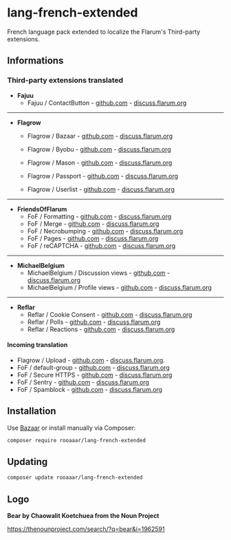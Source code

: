 # lang-french-extended
French language pack extended to localize the Flarum's Third-party extensions.


## Informations

### Third-party extensions translated



  - **Fajuu**
    -  Fajuu / ContactButton - [github.com](https://github.com/Fajuu/ContactButton) - [discuss.flarum.org](https://discuss.flarum.org/d/18228-contact-button)


---
  - **Flagrow**
    - Flagrow / Bazaar - [github.com](https://github.com/flagrow/bazaar/) - [discuss.flarum.org](https://discuss.flarum.org/d/5151)
    - Flagrow / Byobu - [github.com](https://github.com/flagrow/byobu/) - [discuss.flarum.org](https://discuss.flarum.org/d/4762-flagrow-by-bu-well-integrated-advanced-private-discussions)
    - Flagrow / Mason - [github.com](https://github.com/flagrow/mason/) - [discuss.flarum.org](https://discuss.flarum.org/d/7028-flagrow-mason-the-discussion-custom-fields-builder)
    - Flagrow / Passport - [github.com](https://github.com/flagrow/passport/) - [discuss.flarum.org](https://discuss.flarum.org/d/5203-flagrow-passport-the-laravel-passport-oauth-extension)

    - Flagrow / Userlist - [github.com](https://github.com/flagrow/users-list/) - [discuss.flarum.org](https://discuss.flarum.org/d/6009-flagrow-users-list-review-and-mass-mail-users-of-your-forum)


---
  - **FriendsOfFlarum**
    - FoF / Formatting - [github.com](https://github.com/FriendsOfFlarum/formatting) - [discuss.flarum.org](https://discuss.flarum.org/d/17770-friendsofflarum-formatting)
    - FoF / Merge - [github.com](https://github.com/FriendsOfFlarum/merge-discussions/) - [discuss.flarum.org](https://discuss.flarum.org/d/19460-friendsofflarum-merge-discussions)
    - FoF / Necrobumping - [github.com](https://github.com/FriendsOfFlarum/prevent-necrobumping/) - [discuss.flarum.org](https://discuss.flarum.org/d/18312-friendsofflarum-prevent-necrobumping)
    - FoF / Pages - [github.com](https://github.com/FriendsOfFlarum/pages) - [discuss.flarum.org](https://discuss.flarum.org/d/18301-friendsofflarum-pages)
    - FoF / reCAPTCHA - [github.com](https://github.com/FriendsOfFlarum/recaptcha) - [discuss.flarum.org](https://discuss.flarum.org/d/18399-friendsofflarum-recaptcha)


---
  - **MichaelBelgium**
    -  MichaelBelgium / Discussion views - [github.com](https://github.com/MichaelBelgium/flarum-discussion-views/) - [discuss.flarum.org](https://discuss.flarum.org/d/7339-discussion-views)
    - MichaelBelgium / Profile views - [github.com](https://github.com/MichaelBelgium/flarum-profile-views/) - [discuss.flarum.org](https://discuss.flarum.org/d/7596-profile-views)


---
  - **Reflar**
    - Reflar / Cookie Consent - [github.com](https://github.com/ReFlar/cookie-consent/) - [discuss.flarum.org](https://discuss.flarum.org/d/10395-cookie-consent)
    - Reflar / Polls - [github.com](https://github.com/ReFlar/polls/) - [discuss.flarum.org](https://discuss.flarum.org/d/9762-poll)
    - Reflar / Reactions - [github.com](https://github.com/ReFlar/reactions/) - [discuss.flarum.org](https://discuss.flarum.org/d/6542-reactions-by-reflar)


#### Incoming translation

- Flagrow / Upload - [github.com](https://github.com/flagrow/upload/) - [discuss.flarum.org](https://discuss.flarum.org/d/4154-flagrow-upload-the-intelligent-file-attachment-extension).
- FoF / default-group - [github.com](https://github.com/FriendsOfFlarum/default-group) - [discuss.flarum.org](https://discuss.flarum.org/d/18158-friendsofflarum-default-group)
- FoF / Secure HTTPS - [github.com](https://github.com/FriendsOfFlarum/secure-https) - [discuss.flarum.org](https://discuss.flarum.org/d/17771-friendsofflarum-secure-https)
- FoF / Sentry - [github.com](https://github.com/FriendsOfFlarum/sentry) - [discuss.flarum.org](https://discuss.flarum.org/d/18089-friendsofflarum-sentry)
- FoF / Spamblock - [github.com](https://github.com/FriendsOfFlarum/spamblock) - [discuss.flarum.org](https://discuss.flarum.org/d/17772-friendsofflarum-spamblock)


## Installation

Use [Bazaar](https://github.com/flagrow/bazaar/) or install manually via Composer:

```bash
composer require rooaaar/lang-french-extended
```

## Updating

```bash
composer update rooaaar/lang-french-extended
```

## Logo

**Bear by Chaowalit Koetchuea from the Noun Project**

https://thenounproject.com/search/?q=bear&i=1962591
